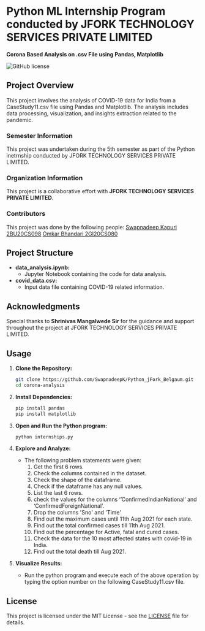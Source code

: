 # Python ML Internship Program conducted by JFORK TECHNOLOGY SERVICES PRIVATE LIMITED
**Corona Based Analysis on .csv File using Pandas, Matplotlib**

![GitHub license](https://img.shields.io/badge/license-MIT-blue.svg)

## Project Overview

This project involves the analysis of COVID-19 data for India from a CaseStudy11.csv file using Pandas and Matplotlib. The analysis includes data processing, visualization, and insights extraction related to the pandemic.

### Semester Information

This project was undertaken during the 5th semester as part of the Python inetrnship conducted by JFORK TECHNOLOGY SERVICES PRIVATE LIMITED.

### Organization Information

This project is a collaborative effort with **JFORK TECHNOLOGY SERVICES PRIVATE LIMITED**.

### Contributors

This project was done by the following people:
[Swapnadeep Kapuri 2BU20CS098](https://www.linkedin.com/in/swapnadeep-kapuri-5ab423228/)
[Omkar Bhandari 2GI20CS080](https://www.linkedin.com/in/omkar-bhandari-48ba11271/)

## Project Structure

- **data_analysis.ipynb:**
  - Jupyter Notebook containing the code for data analysis.
- **covid_data.csv:**
  - Input data file containing COVID-19 related information.

## Acknowledgments

Special thanks to **Shrinivas Mangalwede Sir** for the guidance and support throughout the project at JFORK TECHNOLOGY SERVICES PRIVATE LIMITED.

## Usage

1. **Clone the Repository:**

    ```bash
    git clone https://github.com/SwapnadeepK/Python_jFork_Belgaum.git
    cd corona-analysis
      ```

2. **Install Dependencies:**

    ```bash
    pip install pandas
    pip install matplotlib
    ```

3. **Open and Run the Python program:**

    ```bash
    python internships.py
    ```

4. **Explore and Analyze:**

    - The following problem statements were given:
      1. Get the first 6 rows.
      2. Check the columns contained in the dataset.
      3. Check the shape of the dataframe.
      4. Check if the dataframe has any null values.
      5. List the last 6 rows.
      6. check the values for the columns ‘’ConfirmedIndianNational’ and ‘ConfirmedForeignNational’.
      7. Drop the columns 'Sno' and 'Time'
      8. Find out the maximum cases until 11th Aug 2021 for each state.
      9. Find out the total confirmed cases till 11th Aug 2021.
      10. Find out the percentage for Active, fatal and cured cases.
      11. Check the data for the 10 most affected states with covid-19 in India.
      12. Find out the total death till Aug 2021.

5. **Visualize Results:**

    - Run the python program and execute each of the above operation by typing the option number on the following CaseStudy11.csv file.

## License

This project is licensed under the MIT License - see the [LICENSE](LICENSE) file for details.
